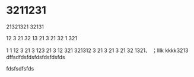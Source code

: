 # 3211231
21321321
32131

12
3
21
32
13
21
3
21
32
1
321

1
1
12
3
21
3
123
21
3
12
321
321312
3
21
3
21
3
21
32
1321、
；lllk
kkkk3213
dffsdfdsfdsfdsfdsfdsfds

fdsfsdfsfds
